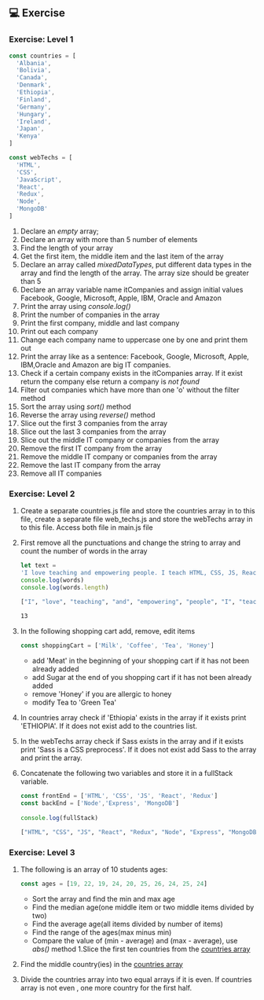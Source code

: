 ## 💻 Exercise

### Exercise: Level 1

```js
const countries = [
  'Albania',
  'Bolivia',
  'Canada',
  'Denmark',
  'Ethiopia',
  'Finland',
  'Germany',
  'Hungary',
  'Ireland',
  'Japan',
  'Kenya'
]

const webTechs = [
  'HTML',
  'CSS',
  'JavaScript',
  'React',
  'Redux',
  'Node',
  'MongoDB'
]
```

1. Declare an _empty_ array;
2. Declare an array with more than 5 number of elements
3. Find the length of your array
4. Get the first item, the middle item and the last item of the array
5. Declare an array called _mixedDataTypes_, put different data types in the array and find the length of the array. The array size should  be greater than 5
6. Declare an array variable name itCompanies and assign initial values Facebook, Google, Microsoft, Apple, IBM, Oracle and Amazon
7. Print the array using _console.log()_
8. Print the number of companies in the array
9. Print the first company, middle and last company
10. Print out each company
11. Change each company name  to uppercase one by one and print them out
12. Print the array like as a sentence: Facebook, Google, Microsoft, Apple, IBM,Oracle and Amazon are big IT companies.
13. Check if a certain company exists in the itCompanies array. If it exist return the company else return a company is _not found_
14. Filter out companies which have more than one 'o' without the filter method
15. Sort the array using _sort()_ method
16. Reverse the array using _reverse()_ method
17. Slice out the first 3 companies from the array
18. Slice out the last 3 companies from the array
19. Slice out the middle IT company or companies from the array
20. Remove the first IT company from the array
21. Remove the middle IT company or companies from the array
22. Remove the last IT company from the array
23. Remove all IT companies

### Exercise: Level 2

1. Create a separate countries.js file and store the countries array in to this file, create a separate file web_techs.js and store the webTechs array in to this file. Access both file in main.js file
1. First remove all the punctuations and change the string to array and count the number of words in the array

    ```js
    let text =
    'I love teaching and empowering people. I teach HTML, CSS, JS, React, Python.'
    console.log(words)
    console.log(words.length)
    ```

    ```sh
    ["I", "love", "teaching", "and", "empowering", "people", "I", "teach", "HTML", "CSS", "JS", "React", "Python"]
  
    13
    ```

1. In the following shopping cart add, remove, edit items

    ```js
    const shoppingCart = ['Milk', 'Coffee', 'Tea', 'Honey']
    ```

   - add 'Meat' in the beginning of your shopping cart if it has not been already added
   - add Sugar at the end of you shopping cart if it has not been already added
   - remove 'Honey' if you are allergic to honey
   - modify Tea to 'Green Tea'
1. In countries array check if 'Ethiopia' exists in the array if it exists print 'ETHIOPIA'. If it does not exist add to the countries list.
1. In the webTechs array check if Sass exists in the array  and if it exists print 'Sass is a CSS preprocess'. If it does not exist add Sass to the array and print the array.
1. Concatenate the following two variables and store it in a fullStack variable.

    ```js
    const frontEnd = ['HTML', 'CSS', 'JS', 'React', 'Redux']
    const backEnd = ['Node','Express', 'MongoDB']
  
    console.log(fullStack)
    ```

    ```sh
    ["HTML", "CSS", "JS", "React", "Redux", "Node", "Express", "MongoDB"]
    ```

### Exercise: Level 3

1. The following is an array of 10 students ages:

    ```js
    const ages = [19, 22, 19, 24, 20, 25, 26, 24, 25, 24]
    ```

    - Sort the array and find the min and max age
    - Find the median age(one middle item or two middle items divided by two)
    - Find the average age(all items divided by number of items)
    - Find the range of the ages(max minus min)
    - Compare the value of (min - average) and (max - average), use _abs()_ method
1.Slice the first ten countries from the [countries array](https://github.com/Asabeneh/30DaysOfJavaScript/tree/master/data/countries.js)
1. Find the middle country(ies) in the [countries array](https://github.com/Asabeneh/30DaysOfJavaScript/tree/master/data/countries.js)
2. Divide the countries array into two equal arrays if it is even.  If countries array is not even , one more country for the first half.
  